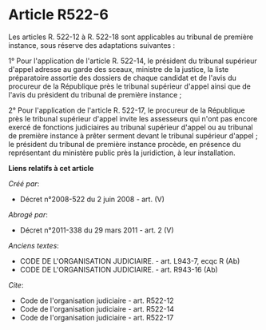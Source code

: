 # Article R522-6

Les articles R. 522-12 à R. 522-18 sont applicables au tribunal de première instance, sous réserve des adaptations
suivantes : 

1° Pour l'application de l'article R. 522-14, le président du tribunal supérieur d'appel adresse au garde des sceaux,
ministre de la justice, la liste préparatoire assortie des dossiers de chaque candidat et de l'avis du procureur de la
République près le tribunal supérieur d'appel ainsi que de l'avis du président du tribunal de première instance ; 

2° Pour l'application de l'article R. 522-17, le procureur de la République près le tribunal supérieur d'appel invite les
assesseurs qui n'ont pas encore exercé de fonctions judiciaires au tribunal supérieur d'appel ou au tribunal de première
instance à prêter serment devant le tribunal supérieur d'appel ; le président du tribunal de première instance procède, en
présence du représentant du ministère public près la juridiction, à leur installation.

**Liens relatifs à cet article**

_Créé par_:

  - Décret n°2008-522 du 2 juin 2008 - art. (V)

_Abrogé par_:

  - Décret n°2011-338 du 29 mars 2011 - art. 2 (V)

_Anciens textes_:

  - CODE DE L'ORGANISATION JUDICIAIRE. - art. L943-7, ecqc R (Ab)
  - CODE DE L'ORGANISATION JUDICIAIRE. - art. R943-16 (Ab)

_Cite_:

  - Code de l'organisation judiciaire - art. R522-12
  - Code de l'organisation judiciaire - art. R522-14
  - Code de l'organisation judiciaire - art. R522-17
